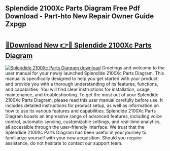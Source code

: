 ## Splendide 2100Xc Parts Diagram Free Pdf Download - Part-hto New Repair Owner Guide Zxpgp

# <h2><a href="http://dfkz0dx.blite.top/?on=Splendide+2100Xc+Parts+Diagram">🔗Download New 👉🔴 Splendide 2100Xc Parts Diagram</a></h2>

[![Splendide 2100Xc Parts Diagram download](https://i.imgur.com/lujVjoI.png)](http://dfkz0dx.blite.top/?on=Splendide+2100Xc+Parts+Diagram)
Greetings and welcome to the user manual for your newly launched Splendide 2100Xc Parts Diagram. This manual is specifically designed to help you get started with your product and provide you with a thorough understanding of its features, functions, and capabilities. You will find clear instructions for installation, usage, maintenance, and troubleshooting. To get the most out of your Splendide 2100Xc Parts Diagram, please read this user manual carefully before use. It includes detailed instructions for product setup, as well as information on how to use its various features and capabilities. Splendide 2100Xc Parts Diagram boasts an impressive range of advanced features, including voice control, automatic syncing, customizable settings, and real-time analytics, all accessible through the user-friendly interface. We trust that the Splendide 2100Xc Parts Diagram has been useful in your journey to familiarize yourself with your new acquisition. Should you require assistance, do not hesitate to contact our support team.
